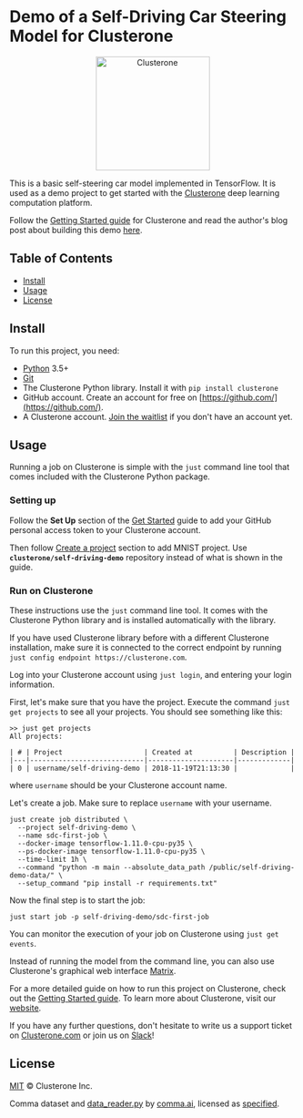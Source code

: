 # Demo of a Self-Driving Car Steering Model for Clusterone
<p align="center">
<img src="co_logo.png" alt="Clusterone" width="200">
</p>

This is a basic self-steering car model implemented in TensorFlow. It is used as a demo project to get started with the [Clusterone](https://clusterone.com) deep learning computation platform.


Follow the [Getting Started guide](https://docs.clusterone.com/get-started) for Clusterone and read the author's blog post about building this demo [here](https://clusterone.com/blog/2017/08/07/self-driving-car-tensorflow/).


## Table of Contents

- [Install](#install)
- [Usage](#usage)
- [License](#license)

## Install

To run this project, you need:

- [Python](https://python.org) 3.5+
- [Git](https://git-scm.com/)
- The Clusterone Python library. Install it with `pip install clusterone`
- GitHub account. Create an account for free on [https://github.com/](https://github.com/).
- A Clusterone account. [Join the waitlist](https://clusterone.com/join-waitlist/) if you don't have an account yet.

## Usage

Running a job on Clusterone is simple with the `just` command line tool that comes included with the Clusterone Python package.

### Setting up

Follow the **Set Up** section of the [Get Started](https://docs.clusterone.com/get-started#set-up) guide to add your GitHub personal access token to your Clusterone account.

Then follow [Create a project](https://docs.clusterone.com/get-started#create-a-project) section to add MNIST project. Use **`clusterone/self-driving-demo`** repository instead of what is shown in the guide.

### Run on Clusterone

These instructions use the `just` command line tool. It comes with the Clusterone Python library and is installed automatically with the library.

If you have used Clusterone library before with a different Clusterone installation, make sure it is connected to the correct endpoint by running `just config endpoint https://clusterone.com`.

Log into your Clusterone account using `just login`, and entering your login information.

First, let's make sure that you have the project. Execute the command `just get projects` to see all your projects. You should see something like this:
```shell
>> just get projects
All projects:

| # | Project                    | Created at          | Description |
|---|----------------------------|---------------------|-------------|
| 0 | username/self-driving-demo | 2018-11-19T21:13:30 |             |
```
where `username` should be your Clusterone account name.

Let's create a job. Make sure to replace `username` with your username.
```shell
just create job distributed \
  --project self-driving-demo \
  --name sdc-first-job \
  --docker-image tensorflow-1.11.0-cpu-py35 \
  --ps-docker-image tensorflow-1.11.0-cpu-py35 \
  --time-limit 1h \
  --command "python -m main --absolute_data_path /public/self-driving-demo-data/" \
  --setup_command "pip install -r requirements.txt"
```

Now the final step is to start the job:

```shell
just start job -p self-driving-demo/sdc-first-job
```

You can monitor the execution of your job on Clusterone using `just get events`.

Instead of running the model from the command line, you can also use Clusterone's graphical web interface [Matrix](https://clusterone.com/matrix).

For a more detailed guide on how to run this project on Clusterone, check out the [Getting Started guide](https://docs.clusterone.com/get-started). To learn more about Clusterone, visit our [website](https://clusterone.com).

If you have any further questions, don't hesitate to write us a support ticket on [Clusterone.com](https://clusterone.com) or join us on [Slack](https://bit.ly/2OPc6JH)!

## License

[MIT](LICENSE) © Clusterone Inc.

Comma dataset and [data_reader.py](utils/data_reader.py) by [comma.ai](https://github.com/commaai/research), licensed as [specified](LICENSE_COMMA).
